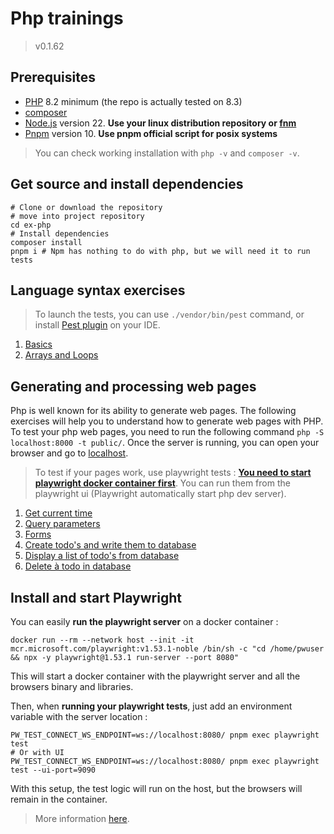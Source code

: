 # Php trainings

> v0.1.62 <!-- x-release-please-version -->

## Prerequisites

- [PHP](https://www.php.net/) 8.2 minimum (the repo is actually tested on 8.3)
- [composer](https://getcomposer.org/doc/00-intro.md)
- [Node.js](https://nodejs.org) version 22. **Use your linux distribution repository or [fnm](https://github.com/Schniz/fnm?tab=readme-ov-file#installation)**
- [Pnpm](https://pnpm.io/installation) version 10. **Use pnpm official script for posix systems**

> You can check working installation with `php -v` and `composer -v`.

## Get source and install dependencies

```shell
# Clone or download the repository
# move into project repository
cd ex-php
# Install dependencies
composer install
pnpm i # Npm has nothing to do with php, but we will need it to run tests
```

## Language syntax exercises

> To launch the tests, you can use `./vendor/bin/pest` command, or
> install [Pest plugin](https://pestphp.com/docs/editor-setup) on your IDE.

1. [Basics](src/Basics.php)
2. [Arrays and Loops](src/ArraysAndLoops.php)

## Generating and processing web pages

Php is well known for its ability to generate web pages.
The following exercises will help you to understand how to generate web pages with PHP.
To test your php web pages, you need to run the following command `php -S localhost:8000 -t public/`.
Once the server is running, you can open your browser and go to [localhost](http://localhost:8000).

> To test if your pages work, use playwright tests : **[You need to start playwright docker container first](#install-and-start-playwright)**.
> You can run them from the playwright ui (Playwright automatically start php dev server).

1. [Get current time](public/getCurrentTime.php)
2. [Query parameters](public/queryParameterDisplay.php)
3. [Forms](public/formManagement.php)
3. [Create todo's and write them to database](public/writeTodoToDatabase.php)
3. [Display a list of todo's from database](public/displayAllTodosFromDatabase.php)
3. [Delete à todo in database](public/deleteTodoFromDatabase.php)

## Install and start Playwright

You can easily **run the playwright server** on a docker container :
```shell
docker run --rm --network host --init -it mcr.microsoft.com/playwright:v1.53.1-noble /bin/sh -c "cd /home/pwuser && npx -y playwright@1.53.1 run-server --port 8080"
```
This will start a docker container with the playwright server and all the browsers binary and libraries.

Then, when **running your playwright tests**, just add an environment variable with the server location :
```shell
PW_TEST_CONNECT_WS_ENDPOINT=ws://localhost:8080/ pnpm exec playwright test
# Or with UI
PW_TEST_CONNECT_WS_ENDPOINT=ws://localhost:8080/ pnpm exec playwright test --ui-port=9090
```
With this setup, the test logic will run on the host, but the browsers will remain in the container.

> More information [here](https://discuss.layer5.io/t/how-to-setup-e2e-testing-environment-with-playwright-and-docker-for-meshery/5498).

